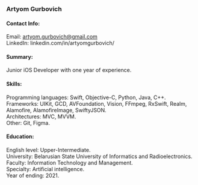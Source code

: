### Artyom Gurbovich
#### Contact Info:
Email: artyom.gurbovich@gmail.com  
LinkedIn: linkedin.com/in/artyomgurbovich/  
####  Summary:
Junior iOS Developer with one year of experience.
####  Skills:
Programming languages: Swift, Objective-C, Python, Java, C++.  
Frameworks: UIKit, GCD, AVFoundation, Vision, FFmpeg, RxSwift, Realm, Alamofire, AlamofireImage, SwiftyJSON.  
Architectures: MVC, MVVM.  
Other: Git, Figma.  
#### Education:
English level: Upper-Intermediate.  
University: Belarusian State University of Informatics and Radioelectronics.  
Faculty: Information Technology and Management.  
Specialty: Artificial intelligence.  
Year of ending: 2021.  
